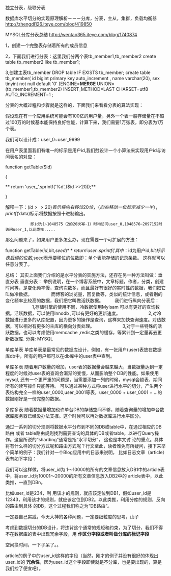 

独立分表，级联分表





数据库水平切分的实现原理解析－－－分库，分表，主从，集群，负载均衡器
http://zhengdl126.iteye.com/blog/419850





MYSQL分库分表总结
http://wentao365.iteye.com/blog/1740874

1，创建一个完整表存储着所有的成员信息

2，下面我们进行分表：这里我们分两个表tb_member1,tb_member2
 create table tb_member2 like tb_member1;

   3,创建主表tb_member
DROP table IF EXISTS tb_member;
create table tb_member(
id bigint primary key auto_increment ,
name varchar(20),
sex tinyint not null default '0'
)ENGINE=**MERGE** UNION=(tb_member1,tb_member2) INSERT_METHOD=LAST CHARSET=utf8 AUTO_INCREMENT=1 ;


分表的大概过程和步骤就是这样的，下面我们来看看分表的算法实现：

假设现在有一个应用系统可能会有100亿的用户量，另外一个表一般存储量在不超过100万的时候基本能保持良好性能，计算下来，我们需要1万张表，即分表为1万个表。

我们可以设计成：user_0~user_9999

在用户表里面我们有唯一的标示是用户id,我们尅设计一个小算法来实现用户id与访问表名的对应：

function getTable($id)

{

**   return 'user_'.sprintf('%d',($id >>20));**

}

解释一下：($id >> 20)表示将向右移位20位，（向右移动一位标示减少一半），printf('%d',$data)标示将数据按照十进制输出。

               即id为1~1048575（2的20次幂-1）时均访问user_0,1048576~2097152时访问user_1,以此类推.....

那么问题来了，如果用户更多怎么办，现在需要一个可扩展的方法：

function getTable($id,$bit,$seed){
**   return 'user_'.sprintf('%0{$bit}d',($id >> $seed));**
}
其中：$id为用户id,$bit标示表后缀的位数,$seed表示要移位的位数即：单个表能存储的记录条数。
这样就可以任意分表了。
 
 
总结：
     其实上面我们介绍的是水平分表的实施方法，还存在另一种方法叫做：垂直分表
     垂直分表：
      举例说明，在一个博客系统中，文章标题，作者，分类，创建时间等，是变化频率慢，查询次数多，而且最好有很好的实时性的数据，我们把它叫做冷数据。
　　　　而博客的浏览量，回复数等，类似的统计信息，或者别的变化频率比较高的数据，我们把它叫做活跃数据。
　　     我们进行纵向分表后：
　　　　　　1,存储引擎的使用不同，冷数据使用MyIsam 可以有更好的查询数据。活跃数据，可以使用Innodb ,可以有更好的更新速度。
　　　　　　2,对冷数据进行更多的从库配置，因为更多的操作是查询，这样来加快查询速度。对热数据，可以相对有更多的主库的横向分表处理。
　　　　　　3,对于一些特殊的活跃数据，也可以考虑使用memcache ,redis之类的缓存，等累计到一定量再去更新数据库.
分类: MYSQL



单库单表 
单库单表是最常见的数据库设计，例如，有一张用户(user)表放在数据库db中，所有的用户都可以在db库中的user表中查到。 

单库多表 
随着用户数量的增加，user表的数据量会越来越大，当数据量达到一定程度的时候对user表的查询会渐渐的变慢，从而影响整个DB的性能。如果使用mysql, 还有一个更严重的问题是，当需要添加一列的时候，mysql会锁表，期间所有的读写操作只能等待。 
可以通过某种方式将user进行水平的切分，产生两个表结构完全一样的user_0000,user_0001等表，user_0000 + user_0001 + …的数据刚好是一份完整的数据。 

多库多表 
随着数据量增加也许单台DB的存储空间不够，随着查询量的增加单台数据库服务器已经没办法支撑。这个时候可以再对数据库进行水平区分。 



通过一系列的切分规则将数据水平分布到不同的DB或table中，在通过相应的DB路由 或者 table路由规则找到需要查询的具体的DB或者table，以进行Query操作。这里所说的“sharding”通常是指“水平切分”， 这也是本文讨 论的重点。具体将有什么样的切分方式呢和路由方式呢？行文至此，读者难免有所疑问，接下来举个简单的例子：我们针对一个Blog应用中的日志来说明， 比如日志文章（article）表有如下字段：


我们可以这样做，将user_id为 1～10000的所有的文章信息放入DB1中的article表中，将user_id为10001～20000的所有文章信息放入DB2中的 article表中，以此类推，一直到DBn。

比如user_id是234，利 用该才的规则，就应该定位到DB1，假如user_id是12343，利用该才的规则，就应该定位到DB2。以此类推，利用分库的规则，反向的路由到具体 的DB，这个过程我们称之为“DB路由”。

一定要自己实践，今天大神的各种问题，一定要细粒度的思考，山子

考虑到数据切分的DB设计，将违背这个通常的规矩和约束，为了切分，我们不得不在数据库的表中出现冗余字段，用 **作区分字段或者叫做分库的标记字段**

空间换时间，一下子呆了。。


article的例子中的user_id这样的字段（当然，刚才的例子并没有很好的体现出user_id的 **冗余性**，因为user_id这个字段即使就是不分库，也是要出现的，算是我们捡了便宜吧）。





